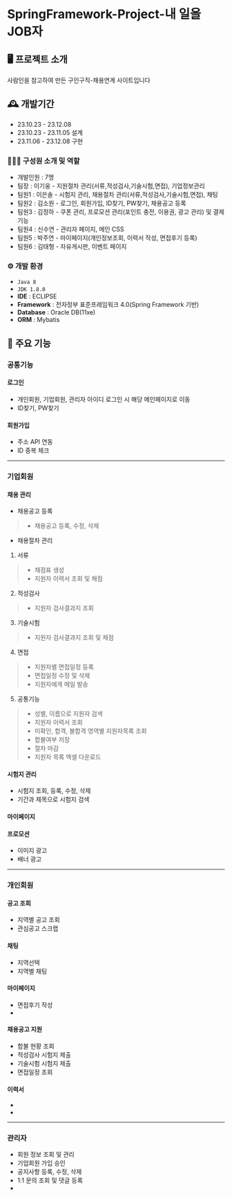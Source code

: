 # SpringFramework-Project-내 일을 JOB자


## 🖥️ 프로젝트 소개
사람인을 참고하여 만든 구인구직-채용연계 사이트입니다
<br>

## 🕰️ 개발기간
* 23.10.23 - 23.12.08
* 23.10.23 - 23.11.05 설계
* 23.11.06 - 23.12.08 구현

### 🧑‍🤝‍🧑 구성원 소개 및 역할
 - 개발인원 : 7명
 - 팀장  : 이기웅 - 지원절차 관리(서류,적성검사,기술시험,면접), 기업정보관리
 - 팀원1 : 이은솔 - 시험지 관리, 채용절차 관리(서류,적성검사,기술시험,면접), 채팅
 - 팀원2 : 김소원 - 로그인, 회원가입, ID찾기, PW찾기, 채용공고 등록
 - 팀원3 : 김정하 - 쿠폰 관리, 프로모션 관리(포인트 충전, 이용권, 광고 관리) 및 결제기능
 - 팀원4 : 신수연 - 관리자 페이지, 메인 CSS
 - 팀원5 : 박주연 - 마이페이지(개인정보조회, 이력서 작성, 면접후기 등록)
 - 팀원6 : 김태형 - 자유게시판, 이벤트 페이지

### ⚙️ 개발 환경
- `Java 8`
- `JDK 1.8.0`
- **IDE** : ECLIPSE
- **Framework** : 전자정부 표준프레임워크 4.0(Spring Framework 기반)
- **Database** : Oracle DB(11xe)
- **ORM** : Mybatis

## 📌 주요 기능
### 공통기능
#### 로그인
- 개인회원, 기업회원, 관리자 아이디 로그인 시 해당 메인페이지로 이동
- ID찾기, PW찾기
#### 회원가입
- 주소 API 연동
- ID 중복 체크
---
### 기업회원
#### 채용 관리
- 채용공고 등록
> - 채용공고 등록, 수정, 삭제
- 채용절차 관리
1. 서류
> - 채점표 생성
> - 지원자 이력서 조회 및 채점
2. 적성검사
> - 지원자 검사결과지 조회
3. 기술시험
> - 지원자 검사결과지 조회 및 채점
4. 면접
> - 지원자별 면접일정 등록
> - 면접일정 수정 및 삭제
> - 지원자에게 메일 발송
5. 공통기능
> - 성별, 이름으로 지원자 검색
> - 지원자 이력서 조회
> - 미확인, 합격, 불합격 영역별 지원자목록 조회
> - 합불여부 저장
> - 절차 마감
> - 지원자 목록 엑셀 다운로드
#### 시험지 관리
- 시험지 조회, 등록, 수정, 삭제
- 기간과 제목으로 시험지 검색
#### 마이페이지
#### 프로모션
- 이미지 광고
- 배너 광고
---
### 개인회원
#### 공고 조회
- 지역별 공고 조회
- 관심공고 스크랩
#### 채팅
- 지역선택
- 지역별 채팅
#### 마이페이지
- 면접후기 작성
- 
#### 채용공고 지원
- 합불 현황 조회
- 적성검사 시험지 제출
- 기술시험 시험지 제출
- 면접일정 조회
#### 이력서
- 
- 
---
### 관리자
- 회원 정보 조회 및 관리
- 기업회원 가입 승인
- 공지사항 등록, 수정, 삭제
- 1:1 문의 조회 및 댓글 등록
- 
